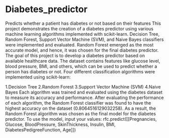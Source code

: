 # Diabetes_predictor
Predicts whether a patient has diabetes or not based on their features
This project demonstrates the creation of a diabetes predictor using various machine learning algorithms implemented with scikit-learn. Decision Tree, Random Forest, Support Vector Machine (SVM), and Naive Bayes classifiers were implemented and evaluated. Random Forest emerged as the most accurate model, and hence, it was chosen for the final diabetes predictor.
The goal of this project is to develop a diabetes predictor based on available healthcare data. The dataset contains features like glucose level, blood pressure, BMI, and others, which can be used to predict whether a person has diabetes or not.
Four different classification algorithms were implemented using scikit-learn:

1.Decision Tree
2.Random Forest
3.Support Vector Machine (SVM)
4.Naive Bayes
Each algorithm was trained and evaluated using the diabetes dataset to measure its accuracy and performance.
After evaluating the performance of each algorithm, the Random Forest classifier was found to have the highest accuracy on the dataset (0.8064516129032258). As a result, the Random Forest algorithm was chosen as the final model for the diabetes predictor.
To use the model, input your values:
rfc.predict([[Pregnancies, Glucose, BloodPressure, SkinThickness, Insulin, BMI, DiabetesPedigreeFunction, Age]])
